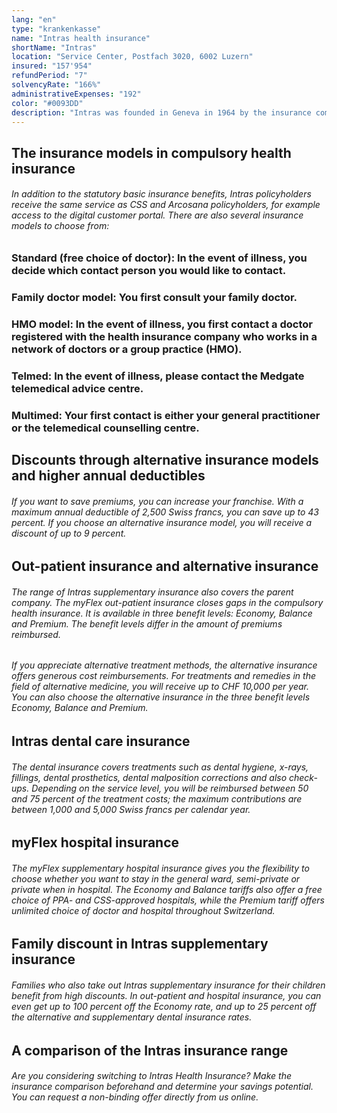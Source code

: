 ```yaml
---
lang: "en"
type: "krankenkasse"
name: "Intras health insurance"
shortName: "Intras"
location: "Service Center, Postfach 3020, 6002 Luzern"
insured: "157'954"
refundPeriod: "7"
solvencyRate: "166%"
administrativeExpenses: "192"
color: "#0093DD"
description: "Intras was founded in Geneva in 1964 by the insurance companies Genfer, La Suisse and Vaudoise. Since 1995, the insurer has been active throughout Switzerland. In 2008 he was accepted into the CSS Group. In the compulsory health care insurance, the Intras with favourable insurance models stands out. We show you a comparison of the range of health insurance services."
---
```


## The insurance models in compulsory health insurance

###### In addition to the statutory basic insurance benefits, Intras policyholders receive the same service as CSS and Arcosana policyholders, for example access to the digital customer portal. There are also several insurance models to choose from:

### Standard (free choice of doctor): In the event of illness, you decide which contact person you would like to contact.

### Family doctor model: You first consult your family doctor.

### HMO model: In the event of illness, you first contact a doctor registered with the health insurance company who works in a network of doctors or a group practice (HMO).

### Telmed: In the event of illness, please contact the Medgate telemedical advice centre.

### Multimed: Your first contact is either your general practitioner or the telemedical counselling centre.

## Discounts through alternative insurance models and higher annual deductibles

###### If you want to save premiums, you can increase your franchise. With a maximum annual deductible of 2,500 Swiss francs, you can save up to 43 percent. If you choose an alternative insurance model, you will receive a discount of up to 9 percent.

## Out-patient insurance and alternative insurance

###### The range of Intras supplementary insurance also covers the parent company. The myFlex out-patient insurance closes gaps in the compulsory health insurance. It is available in three benefit levels: Economy, Balance and Premium. The benefit levels differ in the amount of premiums reimbursed.

###### If you appreciate alternative treatment methods, the alternative insurance offers generous cost reimbursements. For treatments and remedies in the field of alternative medicine, you will receive up to CHF 10,000 per year. You can also choose the alternative insurance in the three benefit levels Economy, Balance and Premium.

## Intras dental care insurance

###### The dental insurance covers treatments such as dental hygiene, x-rays, fillings, dental prosthetics, dental malposition corrections and also check-ups. Depending on the service level, you will be reimbursed between 50 and 75 percent of the treatment costs; the maximum contributions are between 1,000 and 5,000 Swiss francs per calendar year.

## myFlex hospital insurance

###### The myFlex supplementary hospital insurance gives you the flexibility to choose whether you want to stay in the general ward, semi-private or private when in hospital. The Economy and Balance tariffs also offer a free choice of PPA- and CSS-approved hospitals, while the Premium tariff offers unlimited choice of doctor and hospital throughout Switzerland.

## Family discount in Intras supplementary insurance

###### Families who also take out Intras supplementary insurance for their children benefit from high discounts. In out-patient and hospital insurance, you can even get up to 100 percent off the Economy rate, and up to 25 percent off the alternative and supplementary dental insurance rates.

## A comparison of the Intras insurance range

###### Are you considering switching to Intras Health Insurance? Make the insurance comparison beforehand and determine your savings potential. You can request a non-binding offer directly from us online.
